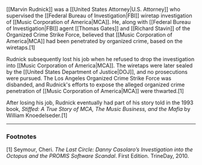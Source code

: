 [[Marvin Rudnick]] was a [[United States Attorney|U.S. Attorney]] who supervised the [[Federal Bureau of Investigation|FBI]] wiretap investigation of [[Music Corporation of America|MCA]]. He, along with [[Federal Bureau of Investigation|FBI]] agent [[Thomas Gates]] and [[Richard Stavin]] of the Organized Crime Strike Force, believed that [[Music Corporation of America|MCA]] had been penetrated by organized crime, based on the wiretaps.[1]

Rudnick subsequently lost his job when he refused to drop the investigation into [[Music Corporation of America|MCA]]. The wiretaps were later sealed by the [[United States Department of Justice|DOJ]], and no prosecutions were pursued. The Los Angeles Organized Crime Strike Force was disbanded, and Rudnick's efforts to expose the alleged organized crime penetration of [[Music Corporation of America|MCA]] were thwarted.[1]

After losing his job, Rudnick eventually had part of his story told in the 1993 book, *Stiffed: A True Story of MCA, The Music Business, and the Mafia* by William Knoedelseder.[1]

---
### Footnotes
[1] Seymour, Cheri. *The Last Circle: Danny Casolaro’s Investigation into the Octopus and the PROMIS Software Scandal*. First Edition. TrineDay, 2010.